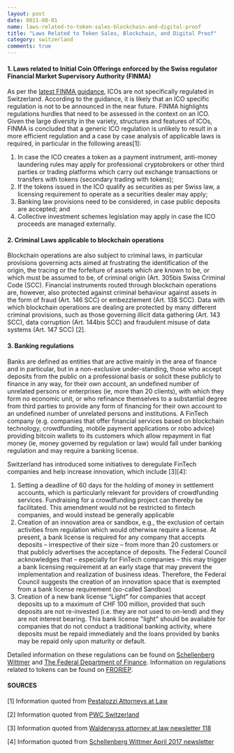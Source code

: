 ```yaml
---
layout: post
date: 0011-08-01
name: laws-related-to-token-sales-blockchain-and-digital-proof
title: "Laws Related to Token Sales, Blockchain, and Digital Proof"
category: switzerland
comments: true
---
```



#### 1. Laws related to Initial Coin Offerings enforced by the Swiss regulator Financial Market Supervisory Authority (FINMA)
As per the [latest FINMA guidance](https://www.finma.ch/en/news/2017/09/20170929-mm-ico/), ICOs are not specifically regulated in Switzerland. According to the guidance, it is likely that an ICO specific regulation is not to be announced in the near future. FINMA highlights regulations hurdles that need to be assessed in the context on an ICO. Given the large diversity in the variety, structures and features of ICOs, FINMA is concluded that a generic ICO regulation is unlikely to result in a more efficient regulation and a case by case analysis of applicable laws is required, in particular in the following areas[1]:

   1. In case the ICO creates a token as a payment instrument, anti-money laundering rules may apply for professional cryptobrokers or other third parties or trading platforms which carry out exchange transactions or transfers with tokens (secondary trading with tokens);
   2. If the tokens issued in the ICO qualify as securities as per Swiss law, a licensing requirement to operate as a securities dealer may apply;
   3. Banking law provisions need to be considered, in case public deposits are accepted; and
   4. Collective investment schemes legislation may apply in case the ICO proceeds are managed externally.

#### 2. Criminal Laws applicable to blockchain operations
Blockchain operations are also subject to criminal laws, in particular provisions governing acts aimed at frustrating the identification of the origin, the tracing or the forfeiture of assets which are known to be, or which must be assumed to be, of criminal origin (Art. 305bis Swiss Criminal Code (SCC). Financial instruments routed through blockchain operations are, however, also protected against criminal behaviour against assets in the form of fraud (Art. 146 SCC) or embezzlement (Art. 138 SCC). Data with which blockchain operations are dealing are protected by many different criminal provisions, such as those governing illicit data gathering (Art. 143 SCC), data corruption (Art. 144bis SCC) and fraudulent misuse of data systems (Art. 147 SCC) [2].

#### 3. Banking regulations
Banks are defined as entities that are active mainly in the area of finance and in particular, but in a non-exclusive under-standing, those who accept deposits from the public on a professional basis or solicit these publicly to finance in any way, for their own account, an undefined number of unrelated persons or enterprises (ie, more than 20 clients), with which they form no economic unit, or who refinance themselves to a substantial degree from third parties to provide any form of financing for their own account to an undefined number of unrelated persons and institutions. A FinTech company (e.g. companies that offer financial services based on blockchain technology, crowdfunding, mobile payment applications or robo advice) providing bitcoin wallets to its customers which allow repayment in fiat money (ie, money governed by regulation or law) would fall under banking regulation and may require a banking license. 

Switzerland has introduced some initiatives to deregulate FinTech companies and help increase innovation, which include [3][4]:

   1. Setting a deadline of 60 days for the holding of money in settlement accounts, which is particularly relevant for providers of crowdfunding services. Fundraising for a crowdfunding project can thereby be facilitated. This amendment would not be restricted to fintech companies, and would instead be generally applicable
   2. Creation of an innovation area or sandbox, e.g., the exclusion of certain activities from regulation which would otherwise require a license. At present, a bank license is required for any company that accepts deposits – irrespective of their size – from more than 20 customers or that publicly advertises the acceptance of deposits. The Federal Council acknowledges that – especially for FinTech companies – this may trigger a bank licensing requirement at an early stage that may prevent the implementation and realization of business ideas. Therefore, the Federal Council suggests the creation of an innovation space that is exempted from a bank license requirement (so-called Sandbox)
   3. Creation of a new bank license “Light” for companies that accept deposits up to a maximum of CHF 100 million, provided that such deposits are not re-invested (i.e. they are not used to on-lend) and they are not interest bearing. This bank license "light" should be available for companies that do not conduct a traditional banking activity, where deposits must be repaid immediately and the loans provided by banks may be repaid only upon maturity or default.

Detailed information on these regulations can be found on [Schellenberg Wittmer](https://www.swlegal.ch/Publications/Newsletter/FinTech-regulation-and-blockchain-applications-in.aspx) and [The Federal Department of Finance](https://www.efd.admin.ch/efd/en/home/dokumentation/nsb-news_list.msg-id-64356.html).
Information on regulations related to tokens can be found on [FRORIEP](https://blog.froriep.com/en/how-crypto-token-qualify-under-swiss-law-a-comprehensive-framework).

#### SOURCES

[1] Information quoted from [Pestalozzi Attorneys at Law](https://pestalozzilaw.com/en/news/legal-insights/initial-coin-offerings-ico-or-token-generating-events-tge-switzerland-/)

[2] Information quoted from [PWC Switzerland](https://news.pwc.ch/wp-content/uploads/2016/02/en_current-state-of-regulation_blockchain_financial-industry_switzerland.pdf)

[3] Information quoted from [Walderwyss attorney at law newsletter 118](https://www.walderwyss.com/publications/2092.pdf)

[4] Information quoted from [Schellenberg Wittmer April 2017 newsletter](https://www.swlegal.ch/Publications/Newsletter/FinTech-regulation-and-blockchain-applications-in.aspx) 
